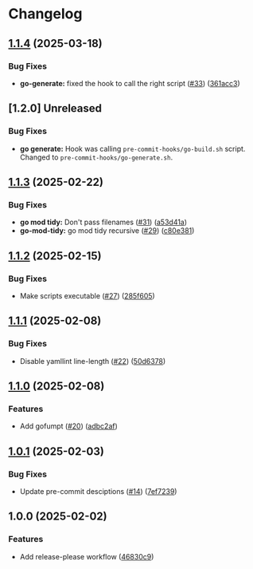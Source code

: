 # Changelog

## [1.1.4](https://github.com/bhundven/golang-pre-commit/compare/v1.1.3...v1.1.4) (2025-03-18)


### Bug Fixes

* **go-generate:** fixed the hook to call the right script ([#33](https://github.com/bhundven/golang-pre-commit/issues/33)) ([361acc3](https://github.com/bhundven/golang-pre-commit/commit/361acc362542686c24d75e812ef6f20395fd1787))

## [1.2.0] Unreleased

### Bug Fixes
* **go generate:** Hook was calling `pre-commit-hooks/go-build.sh` script. Changed to `pre-commit-hooks/go-generate.sh`.

## [1.1.3](https://github.com/bhundven/golang-pre-commit/compare/v1.1.2...v1.1.3) (2025-02-22)


### Bug Fixes

* **go mod tidy:** Don't pass filenames ([#31](https://github.com/bhundven/golang-pre-commit/issues/31)) ([a53d41a](https://github.com/bhundven/golang-pre-commit/commit/a53d41ac852980c72c8044171a78957b041fb1f0))
* **go-mod-tidy:** go mod tidy recursive ([#29](https://github.com/bhundven/golang-pre-commit/issues/29)) ([c80e381](https://github.com/bhundven/golang-pre-commit/commit/c80e3817788c86fabd0197450b9b18a147f5ae66))

## [1.1.2](https://github.com/bhundven/golang-pre-commit/compare/v1.1.1...v1.1.2) (2025-02-15)


### Bug Fixes

* Make scripts executable ([#27](https://github.com/bhundven/golang-pre-commit/issues/27)) ([285f605](https://github.com/bhundven/golang-pre-commit/commit/285f6054afd02d429fa724016096a0573fae7d28))

## [1.1.1](https://github.com/bhundven/golang-pre-commit/compare/v1.1.0...v1.1.1) (2025-02-08)


### Bug Fixes

* Disable yamllint line-length ([#22](https://github.com/bhundven/golang-pre-commit/issues/22)) ([50d6378](https://github.com/bhundven/golang-pre-commit/commit/50d6378622a71df9ddd4de8033866795cf1bd10a))

## [1.1.0](https://github.com/bhundven/golang-pre-commit/compare/v1.0.1...v1.1.0) (2025-02-08)


### Features

* Add gofumpt ([#20](https://github.com/bhundven/golang-pre-commit/issues/20)) ([adbc2af](https://github.com/bhundven/golang-pre-commit/commit/adbc2af9f7396749627c7c1269c2985a35f6765e))

## [1.0.1](https://github.com/bhundven/golang-pre-commit/compare/v1.0.0...v1.0.1) (2025-02-03)


### Bug Fixes

* Update pre-commit desciptions ([#14](https://github.com/bhundven/golang-pre-commit/issues/14)) ([7ef7239](https://github.com/bhundven/golang-pre-commit/commit/7ef72393fbc53c19501bbad0522e140fb469ad41))

## 1.0.0 (2025-02-02)


### Features

* Add release-please workflow ([46830c9](https://github.com/bhundven/golang-pre-commit/commit/46830c90cf38ca2cbd6940dfc1476b538690d2df))
